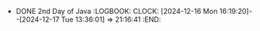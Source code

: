- DONE 2nd Day of Java
  :LOGBOOK:
  CLOCK: [2024-12-16 Mon 16:19:20]--[2024-12-17 Tue 13:36:01] =>  21:16:41
  :END: